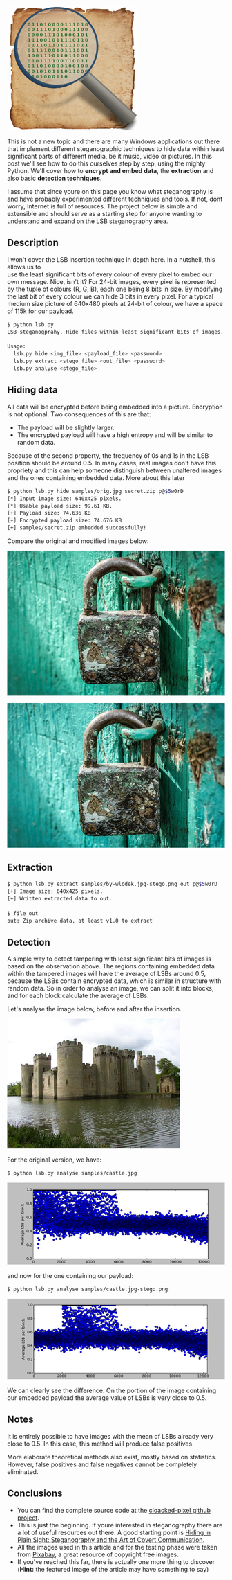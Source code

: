 ![Logo](/assets/images/cloacked-pixel/logo.png)

This is not a new topic and there are many Windows applications out there that implement different steganographic
techniques to hide data within least significant parts of different media, be it music, video or pictures.
In this post we'll see how to do this ourselves step by step, using the mighty Python. 
We'll cover how to **encrypt and embed data**, the **extraction** and also basic **detection techniques**.

I assume that since youre on this page you know what steganography is 
and have probably experimented different techniques and tools. 
If not, dont worry, Internet is full of resources. 
The project below is simple and extensible and should serve as 
a starting step for anyone wanting to understand and expand on the LSB steganography area.

## Description

I won't cover the LSB insertion technique in depth here. In a nutshell, this allows us to  
use the least significant bits of every colour of every pixel to embed our own message. 
Nice, isn't it? 
For 24-bit images, every pixel is represented by the tuple of colours (R, G, B), 
each one being 8 bits in size. By modifying the last bit of every colour we can hide 3 bits in every pixel. 
For a typical medium size picture of 640x480 pixels at 24-bit of colour, we have a space of 115k for our payload.

```bash
$ python lsb.py 
LSB steganogprahy. Hide files within least significant bits of images.

Usage:
  lsb.py hide <img_file> <payload_file> <password>
  lsb.py extract <stego_file> <out_file> <password>
  lsb.py analyse <stego_file>
```

## Hiding data

All data will be encrypted before being embedded into a picture. Encryption is not optional. 
Two consequences of this are that:
* The payload will be slightly larger.
* The encrypted payload will have a high entropy and will be similar to random data.

Because of the second property, the frequency of 0s and 1s in the LSB position should be around 0.5. 
In many cases, real images don't have this propriety and this can help someone distinguish
between unaltered images and the ones containing embedded data. More about this later

```bash
$ python lsb.py hide samples/orig.jpg secret.zip p@$5w0rD
[*] Input image size: 640x425 pixels.
[*] Usable payload size: 99.61 KB.
[+] Payload size: 74.636 KB 
[+] Encrypted payload size: 74.676 KB 
[+] samples/secret.zip embedded successfully!
```

Compare the original and modified images below:

![Original image](/assets/images/cloacked-pixel/orig.jpg)

![Stego image](/assets/images/cloacked-pixel/stego.jpg)
 

 
## Extraction 

```bash
$ python lsb.py extract samples/by-wlodek.jpg-stego.png out p@$5w0rD 
[+] Image size: 640x425 pixels.
[+] Written extracted data to out.

$ file out 
out: Zip archive data, at least v1.0 to extract
```

## Detection

A simple way to detect tampering with least significant bits of images is based on the observation above.
The regions containing embedded data within the tampered images will have the average of LSBs around 0.5, 
because the LSBs contain encrypted data, which is similar in structure with random data. 
So in order to analyse an image, we can split it into blocks, and for each block calculate the average of LSBs. 

Let's analyse the image below, before and after the insertion.

![Castle](/assets/images/cloacked-pixel/castle.jpg)

For the original version, we have:

```bash
$ python lsb.py analyse samples/castle.jpg
```

![Analysis original](/assets/images/cloacked-pixel/analysis-orig.png)

and now for the one containing  our payload:

```bash
$ python lsb.py analyse samples/castle.jpg-stego.png
```

![Analysis stego](/assets/images/cloacked-pixel/analysis-stego.png)

We can clearly see the difference. On the portion of the image containing our embedded payload 
the average value of LSBs is very close to 0.5.

## Notes

It is entirely possible to have images with the mean of LSBs already very close to 0.5. 
In this case, this method will produce false positives.

More elaborate theoretical methods also exist, mostly based on statistics. 
However, false positives and false negatives cannot be completely eliminated.

## Conclusions

* You can find the complete source code at the [cloacked-pixel github project](https://github.com/livz/cloacked-pixel).
* This is just the beginning. If youre interested in steganography there are a lot of useful resources out there. 
A good starting point is 
[Hiding in Plain Sight: Steganography and the Art of Covert Communication](https://www.amazon.co.uk/Hiding-Plain-Sight-Steganography-Communication/dp/0471444499).
* All the images used in this article and for the testing phase were taken from [Pixabay](https://pixabay.com/), 
a great resource of copyright free images.
* If you've reached this far, there is actually one more thing to discover 
(**Hint:** the featured image of the article may have something to say)
